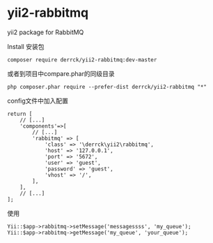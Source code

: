 # yii2-rabbitmq
yii2 package for RabbitMQ

Install 安装包
```
composer require derrck/yii2-rabbitmq:dev-master
```
或者到项目中compare.phar的同级目录
```
php composer.phar require --prefer-dist derrck/yii2-rabbitmq "*"
```

config文件中加入配置
```
return [
	// [...]
	'components'=>[
		// [...]
		'rabbitmq' => [
            'class' => '\derrck\yii2\rabbitmq',
            'host' => '127.0.0.1',
            'port' => '5672',
            'user' => 'guest',
            'password' => 'guest',
            'vhost' => '/',
        ],
	],
	// [...]
];
```

使用
```
Yii::$app->rabbitmq->setMessage('messagessss', 'my_queue');
Yii::$app->rabbitmq->getMessage('my_queue', 'your_queue');
```
